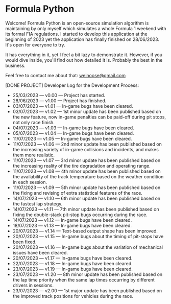 # Formula Python
Welcome! Formula Python is an open-source simulation algorithm is maintaining by only myself which simulates a whole Formula 1 weekend with its formal FIA regulations. I started to develop this application at the beginning of 2023 yet the application has finally finished on 28/06/2023. It's open for everyone to try.

It has everything in it, yet I feel a bit lazy to demonstrate it. However, if you would dive inside, you'll find out how detailed it is. Probably the best in the business.

Feel free to contact me about that: weinoose@gmail.com

[DONE PROJECT] Developer Log for the Development Process:
* 25/03/2023 — v0.00 — Project has started.
* 28/06/2023 — v1.00 — Project has finished.
* 03/07/2023 — v1.01 — In-game bugs have been cleared.
* 03/07/2023 — v1.02 — 1st minor update has been published based on the new feature, now in-game penalties can be paid-off during pit stops, not only race finish.
* 04/07/2023 — v1.03 — In-game bugs have been cleared.
* 05/07/2023 — v1.04 — In-game bugs have been cleared.
* 11/07/2023 — v1.05 — In-game bugs have been cleared.
* 11/07/2023 — v1.06 — 2nd minor update has been published based on the increasing variety of in-game collisions and incidents, and makes them more realistic.
* 11/07/2023 — v1.07 — 3rd minor update has been published based on the increasing reality of the tire degradation and operating range.
* 11/07/2023 — v1.08 — 4th minor update has been published based on the availability of the track temperature based on the weather condition in each session.
* 11/07/2023 — v1.09 — 5th minor update has been published based on the fixing and revising of extra statistical features of the race.
* 14/07/2023 — v1.10 — 6th minor update has been published based on the fastest lap strategy.
* 14/07/2023 — v1.11 — 7th minor update has been published based on fixing the double-stack pit-stop bugs occurring during the race.
* 14/07/2023 — v1.12 — In-game bugs have been cleared.
* 18/07/2023 — v1.13 — In-game bugs have been cleared.
* 20/07/2023 — v1.14 — Text-based output shape has been improved.
* 20/07/2023 — v1.15 — In-game bugs about the timing of pit-stops have been fixed.
* 20/07/2023 — v1.16 — In-game bugs about the variation of mechanical issues have been cleared.
* 20/07/2023 — v1.17 — In-game bugs have been cleared.
* 22/07/2023 — v1.18 — In-game bugs have been cleared.
* 23/07/2023 — v1.19 — In-game bugs have been cleared.
* 23/07/2023 — v1.20 — 8th minor update has been published based on the lap time priority when the same lap times occurring by different drivers in sessions.
* 23/07/2023 — v2.00 — 1st major update has been published based on the improved track positions for vehicles during the race.
